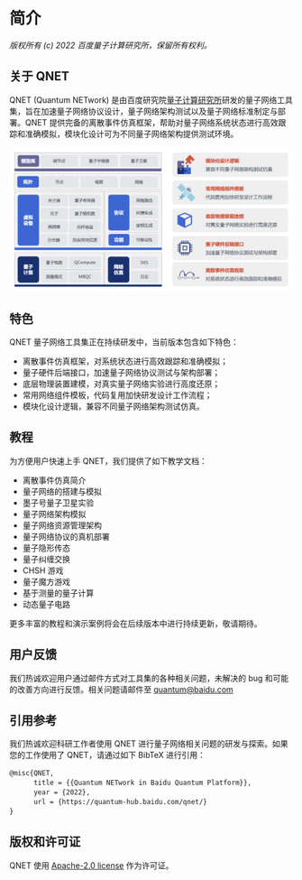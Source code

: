 # 简介

*版权所有 (c) 2022 百度量子计算研究所，保留所有权利。*

## 关于 QNET

QNET (Quantum NETwork) 是由百度研究院[量子计算研究所](https://quantum.baidu.com/)研发的量子网络工具集，旨在加速量子网络协议设计，量子网络架构测试以及量子网络标准制定与部署。QNET 提供完备的离散事件仿真框架，帮助对量子网络系统状态进行高效跟踪和准确模拟，模块化设计可为不同量子网络架构提供测试环境。

![图1：QNET 架构](./figures/architecture_features.png "图1：QNET 架构")

## 特色

QNET 量子网络工具集正在持续研发中，当前版本包含如下特色：

* 离散事件仿真框架，对系统状态进行高效跟踪和准确模拟；
* 量子硬件后端接口，加速量子网络协议测试与架构部署；
* 底层物理装置建模，对真实量子网络实验进行高度还原；
* 常用网络组件模板，代码复用加快研发设计工作流程；
* 模块化设计逻辑，兼容不同量子网络架构测试仿真。

## 教程

为方便用户快速上手 QNET，我们提供了如下教学文档：

* 离散事件仿真简介
* 量子网络的搭建与模拟
* 墨子号量子卫星实验
* 量子网络架构模拟
* 量子网络资源管理架构
* 量子网络协议的真机部署
* 量子隐形传态
* 量子纠缠交换
* CHSH 游戏
* 量子魔方游戏
* 基于测量的量子计算
* 动态量子电路

更多丰富的教程和演示案例将会在后续版本中进行持续更新，敬请期待。

## 用户反馈

我们热诚欢迎用户通过邮件方式对工具集的各种相关问题，未解决的 bug 和可能的改善方向进行反馈。相关问题请邮件至 quantum@baidu.com

## 引用参考

我们热诚欢迎科研工作者使用 QNET 进行量子网络相关问题的研发与探索。如果您的工作使用了 QNET，请通过如下 BibTeX 进行引用：

```latex
@misc{QNET,
      title = {{Quantum NETwork in Baidu Quantum Platform}},
      year = {2022},
      url = {https://quantum-hub.baidu.com/qnet/}
}
```

## 版权和许可证

QNET 使用 [Apache-2.0 license](https://github.com/baidu/QCompute/blob/master/LICENSE) 作为许可证。
